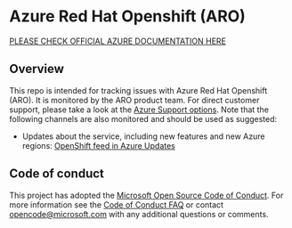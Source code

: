 # Azure Red Hat Openshift (ARO)

[PLEASE CHECK OFFICIAL AZURE DOCUMENTATION HERE](https://docs.microsoft.com/en-ca/azure/openshift/intro-openshift)

## Overview

This repo is intended for tracking issues with Azure Red Hat Openshift (ARO). It is monitored by the ARO product team. For direct customer support, please take a look at the [Azure Support options](https://azure.microsoft.com/support/options/). Note that the following channels are also monitored and should be used as suggested:

- Updates about the service, including new features and new Azure regions: [OpenShift feed in Azure Updates](https://azure.microsoft.com/en-gb/updates/?product=openshift)

## Code of conduct

This project has adopted the [Microsoft Open Source Code of Conduct](https://opensource.microsoft.com/codeofconduct/). For more information see the [Code of Conduct FAQ](https://opensource.microsoft.com/codeofconduct/faq) or contact [opencode@microsoft.com](mailto:opencode@microsoft.com) with any additional questions or comments.

